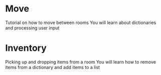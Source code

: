 # Move

Tutorial on how to move between rooms
You will learn about dictionaries and processing user input

# Inventory

Picking up and dropping items from a room
You will learn how to remove items from a dictionary and add items to a list
